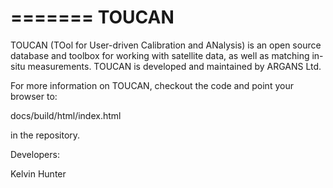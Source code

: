 =======
TOUCAN
======

TOUCAN (TOol for User-driven Calibration and ANalysis) is an open source database and toolbox for working
with satellite data, as well as matching in-situ measurements. TOUCAN is developed and maintained by ARGANS
Ltd.

For more information on TOUCAN, checkout the code and point your browser to:

docs/build/html/index.html

in the repository.

Developers:

Kelvin Hunter

